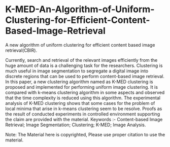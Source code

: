 # K-MED-An-Algorithm-of-Uniform-Clustering-for-Efficient-Content-Based-Image-Retrieval
A new algorithm of uniform clustering for efficient content based image retrieval(CBIR).

Currently, search and retrieval of the relevant images efficiently from the huge amount of data is a challenging task for the researchers. Clustering is much useful in image segmentation to segregate a digital image into discrete regions that can be used to perform content-based image retrieval. In this paper, a new clustering algorithm named as K-MED clustering is proposed and implemented for performing uniform image clustering. It is compared with k-means clustering algorithm in some aspects and observed that the time complexity is reduced using this algorithm. The experimental analysis of K-MED clustering shows that some cases for the problem of local minima that arise in k-means clustering seem to be resolve. Proofs as the result of conducted experiments in controlled environment supporting the claim are provided with the material.
Keywords :- Content-based Image Retrieval; Image Segmentation; Clustering; K-MED; Image Analysis.

Note: The Material here is copyrighted, Please use proper citation to use the material.
